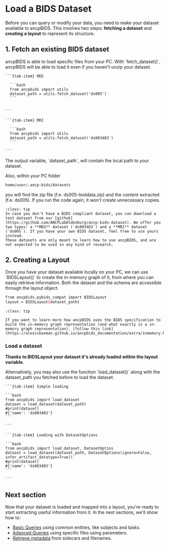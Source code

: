 # Load a BIDS Dataset
Before you can query or modify your data, you need to make your dataset available to ancpBIDS. This involves two steps: **fetching a dataset** and **creating a layout** to represent its structure.

## 1. Fetch an existing BIDS dataset
ancpBIDS is able to load specific files from your PC. With ´fetch_dataset()´, ancpBIDS will be able to load it even if you haven't unzip your dataset. 

````{tab-set}
```{tab-item} MEG

  ```bash
  from ancpbids import utils
  dataset_path = utils.fetch_dataset('ds005')
  ```


```

```{tab-item} MRI

  ```bash
  from ancpbids import utils
  dataset_path = utils.fetch_dataset('ds003483')
  ```

```
````

The output variable, ´dataset_path´, will contain the local path to your dataset.

Also, within your PC folder

```bash
home/user/.ancp-bids/datasets
```

you will find the zip file (f.e. ds005-testdata.zip) and the content extracted (f.e. ds005). If you run the code again, it won't create unnecessary copies.


```{admonition} Don't have a Dataset?
:class: tip
In case you don't have a BIDS compliant dataset, you can download a test dataset from our [github](https://github.com/ANCPLabOldenburg/ancp-bids-dataset). We offer you two types: a **MEG** dataset (`ds003483`) and a **MRI** dataset (`ds005`). If you have your own BIDS dataset, feel free to use yours instead.
These datasets are only meant to learn how to use ancpBIDS, and are not expected to be used in any kind of research. 

```

## 2. Creating a Layout
Once you have your dataset available locally on your PC, we can use ´BIDSLayout()´ to create the in-memory graph of it, from where you can easily retrieve information. Both the dataset and the schema are accessible through the layout object.

```bash
from ancpbids.pybids_compat import BIDSLayout
layout = BIDSLayout(dataset_path)
```
  
```{admonition} In-memory graph?
:class: tip

If you want to learn more how ancpBIDS uses the BIDS specification to build the in-memory graph representation (and what exactly is a in-memory graph representation), [follow this link](https://alexisbaxman.github.io/ancpbids_documentation/extra/inmemory.html).

```
    
### Load a dataset
**Thanks to BIDSLayout your dataset it's already loaded within the layout variable.**

Alternatively, you may also use the function ´load_dataset()´ along with the dataset_path you fetched before to load the dataset. 


````{tab-set}
```{tab-item} Simple loading

```bash
from ancpbids import load_dataset
dataset = load_dataset(dataset_path)
#print(dataset)
#{'name': 'ds003483'}
```

```

```{tab-item} Loading with DatasetOptions

```bash
from ancpbids import load_dataset, DatasetOptins
dataset = load_dataset(dataset_path, DatasetOptions(ignore=False, infer_artifact_datatype=True))
#print(dataset)
#{'name': 'ds003483'}
```

```
````



## Next section
Now that your dataset is loaded and mapped into a layout, you're ready to start extracting useful information from it. In the next sections, we'll show how to:
* [Basic Queries](https://ancplaboldenburg.github.io/ancpbids_documentation/query/basic.html) using common entities, like subjects and tasks.
* [Adanced Queries](https://ancplaboldenburg.github.io/ancpbids_documentation/query/advanced.html) using specific files using parameters.
* [Retrieve metadata](https://ancplaboldenburg.github.io/ancpbids_documentation/query/metadata.html) from sidecars and filenames.


